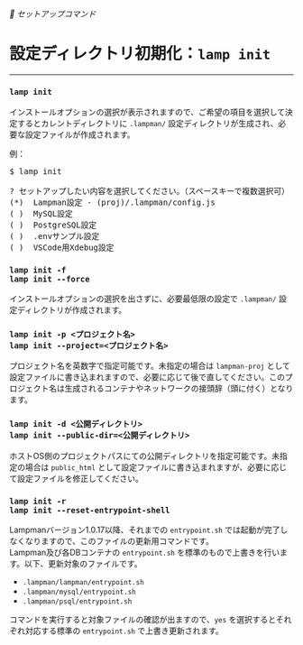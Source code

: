 ###### 🔨 セットアップコマンド

# 設定ディレクトリ初期化：`lamp init`
----------------------------------------------------------------------


### `lamp init`
インストールオプションの選択が表示されますので、ご希望の項目を選択して決定するとカレントディレクトリに `.lampman/` 設定ディレクトリが生成され、必要な設定ファイルが作成されます。

例： 
<pre class="cmd">
$ lamp init

? セットアップしたい内容を選択してください。（スペースキーで複数選択可） »  
(*)  Lampman設定 - (proj)/.lampman/config.js
( )  MySQL設定
( )  PostgreSQL設定
( )  .envサンプル設定
( )  VSCode用Xdebug設定
</pre>

### `lamp init -f`<br>`lamp init --force`
インストールオプションの選択を出さずに、必要最低限の設定で `.lampman/` 設定ディレクトリが作成されます。


### `lamp init -p <プロジェクト名>`<br>`lamp init --project=<プロジェクト名>`

プロジェクト名を英数字で指定可能です。未指定の場合は `lampman-proj` として設定ファイルに書き込まれますので、必要に応じて後で直してください。このプロジェクト名は生成されるコンテナやネットワークの接頭辞（頭に付く）となります。


### `lamp init -d <公開ディレクトリ>`<br>`lamp init --public-dir=<公開ディレクトリ>`

ホストOS側のプロジェクトパスにての公開ディレクトリを指定可能です。未指定の場合は `public_html` として設定ファイルに書き込まれますが、必要に応じて設定ファイルを修正してください。


### `lamp init -r`<br>`lamp init --reset-entrypoint-shell`

Lampmanバージョン1.0.17以降、それまでの `entrypoint.sh` では起動が完了しなくなりますので、このファイルの更新用コマンドです。  
Lampman及び各DBコンテナの `entrypoint.sh` を標準のもので上書きを行います。以下、更新対象のファイルです。

- `.lampman/lampman/entrypoint.sh`
- `.lampman/mysql/entrypoint.sh`
- `.lampman/psql/entrypoint.sh`

コマンドを実行すると対象ファイルの確認が出ますので、`yes` を選択するとそれぞれ対応する標準の `entrypoint.sh` で上書き更新されます。
